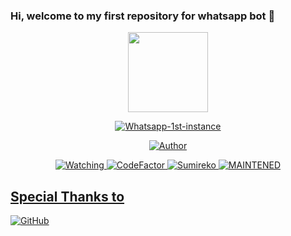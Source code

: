 ### Hi, welcome to my first repository for whatsapp bot 👋

<p align="center">
<img src="https://www.andersonkenya1.net/uploads/monthly_2020_10/734383125_SumirekoUsami.gif.29271015335795a850a236035766e090.gif" 
     width="128" 
     height="128"/>
</p>

<p align="center">
<a href="X"><img title="Whatsapp-1st-instance" 
                 src="https://img.shields.io/badge/Whatsapp Bot-green?colorA=%23ff0000&colorB=%23017e40&style=for-the-badge"></a>
</p>

<p align="center">
<a href="https://github.com/Yukyshiram">
  <img title="Author" 
       src="https://img.shields.io/badge/Author-Yukyshiram-purple.svg?style=for-the-badge&logo=github"></a>
</p>

<p align="center">
  <a href="https://github.com/Yukyshiram/Yukyshiram/watchers">
    <img title="Watching" 
         src="https://img.shields.io/github/watchers/Yukyshiram/Yukyshiram?label=Watchers&color=indigo&style=flat-square">
</a>

<a href="https://www.codefactor.io/repository/github/Yukyshiram/Yukyshiram">
  <img src="https://www.codefactor.io/repository/github/Yukyshiram/Yukyahiram/badge" 
       alt="CodeFactor" />
</a>

<a href="S">
  <img title="Sumireko"
       src="https://static.wikia.nocookie.net/epicrapbattlesofhistory/images/7/73/Sumireko2.gif/revision/latest/scale-to-width-down/340?cb=20150527130521"
</a>
  
<a href="D">
  <img title="MAINTENED" 
       src="https://img.shields.io/badge/Mantenimiento-Activo-blue.svg"
       </a>
</p>

## Special Thanks to
<a href="https://github.com/adiwajshing/Baileys">
  <img alt="GitHub" src="https://img.shields.io/badge/MhankBarBar/termux-wabot%20-%23121011.svg?&style=for-the-badge&logo=github&logoColor=white"/>
</a>


